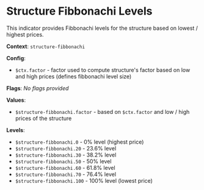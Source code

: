 # Structure Fibbonachi Levels

This indicator provides Fibbonachi levels for the structure based on lowest / highest prices.

**Context**: `structure-fibbonachi`

**Config**:
*	`$ctx.factor`  - factor used to compute structure's factor based on low and high prices (defines fibbonachi level size)

**Flags**:
_No flags provided_

**Values**:
*  `$structure-fibbonachi.factor`   - based on `$ctx.factor` and low / high prices of the structure

**Levels**:
*	`$structure-fibbonachi.0`  	- 0% level (highest price)
*	`$structure-fibbonachi.20`   - 23.6% level
*   `$structure-fibbonachi.30`    - 38.2% level
*   `$structure-fibbonachi.50`    - 50% level
*   `$structure-fibbonachi.60`    - 61.8% level
*   `$structure-fibbonachi.70`    - 76.4% level
*   `$structure-fibbonachi.100`   - 100% level (lowest price)
